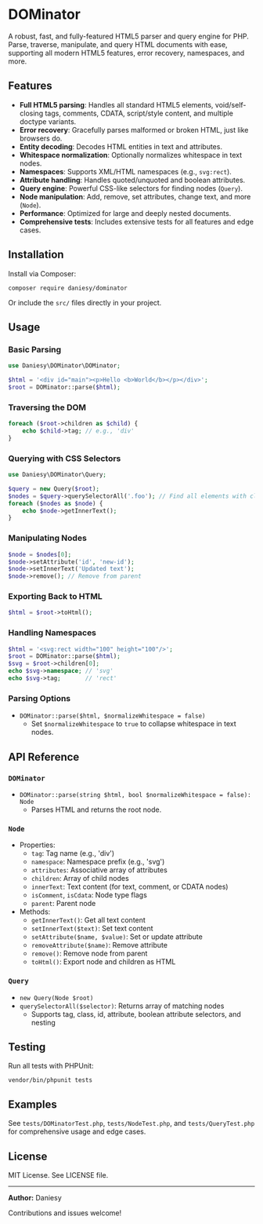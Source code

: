 # DOMinator

A robust, fast, and fully-featured HTML5 parser and query engine for PHP. Parse, traverse, manipulate, and query HTML documents with ease, supporting all modern HTML5 features, error recovery, namespaces, and more.

## Features

- **Full HTML5 parsing**: Handles all standard HTML5 elements, void/self-closing tags, comments, CDATA, script/style content, and multiple doctype variants.
- **Error recovery**: Gracefully parses malformed or broken HTML, just like browsers do.
- **Entity decoding**: Decodes HTML entities in text and attributes.
- **Whitespace normalization**: Optionally normalizes whitespace in text nodes.
- **Namespaces**: Supports XML/HTML namespaces (e.g., `svg:rect`).
- **Attribute handling**: Handles quoted/unquoted and boolean attributes.
- **Query engine**: Powerful CSS-like selectors for finding nodes (`Query`).
- **Node manipulation**: Add, remove, set attributes, change text, and more (`Node`).
- **Performance**: Optimized for large and deeply nested documents.
- **Comprehensive tests**: Includes extensive tests for all features and edge cases.

## Installation

Install via Composer:

```
composer require daniesy/dominator
```

Or include the `src/` files directly in your project.

## Usage

### Basic Parsing

```php
use Daniesy\DOMinator\DOMinator;

$html = '<div id="main"><p>Hello <b>World</b></p></div>';
$root = DOMinator::parse($html);
```

### Traversing the DOM

```php
foreach ($root->children as $child) {
    echo $child->tag; // e.g., 'div'
}
```

### Querying with CSS Selectors

```php
use Daniesy\DOMinator\Query;

$query = new Query($root);
$nodes = $query->querySelectorAll('.foo'); // Find all elements with class="foo"
foreach ($nodes as $node) {
    echo $node->getInnerText();
}
```

### Manipulating Nodes

```php
$node = $nodes[0];
$node->setAttribute('id', 'new-id');
$node->setInnerText('Updated text');
$node->remove(); // Remove from parent
```

### Exporting Back to HTML

```php
$html = $root->toHtml();
```

### Handling Namespaces

```php
$html = '<svg:rect width="100" height="100"/>';
$root = DOMinator::parse($html);
$svg = $root->children[0];
echo $svg->namespace; // 'svg'
echo $svg->tag;       // 'rect'
```

### Parsing Options

- `DOMinator::parse($html, $normalizeWhitespace = false)`
  - Set `$normalizeWhitespace` to `true` to collapse whitespace in text nodes.

## API Reference

### `DOMinator`

- `DOMinator::parse(string $html, bool $normalizeWhitespace = false): Node`
  - Parses HTML and returns the root node.

### `Node`

- Properties:
  - `tag`: Tag name (e.g., 'div')
  - `namespace`: Namespace prefix (e.g., 'svg')
  - `attributes`: Associative array of attributes
  - `children`: Array of child nodes
  - `innerText`: Text content (for text, comment, or CDATA nodes)
  - `isComment`, `isCdata`: Node type flags
  - `parent`: Parent node
- Methods:
  - `getInnerText()`: Get all text content
  - `setInnerText($text)`: Set text content
  - `setAttribute($name, $value)`: Set or update attribute
  - `removeAttribute($name)`: Remove attribute
  - `remove()`: Remove node from parent
  - `toHtml()`: Export node and children as HTML

### `Query`

- `new Query(Node $root)`
- `querySelectorAll($selector)`: Returns array of matching nodes
  - Supports tag, class, id, attribute, boolean attribute selectors, and nesting

## Testing

Run all tests with PHPUnit:

```
vendor/bin/phpunit tests
```

## Examples

See `tests/DOMinatorTest.php`, `tests/NodeTest.php`, and `tests/QueryTest.php` for comprehensive usage and edge cases.

## License

MIT License. See LICENSE file.

---

**Author:** Daniesy

Contributions and issues welcome!
